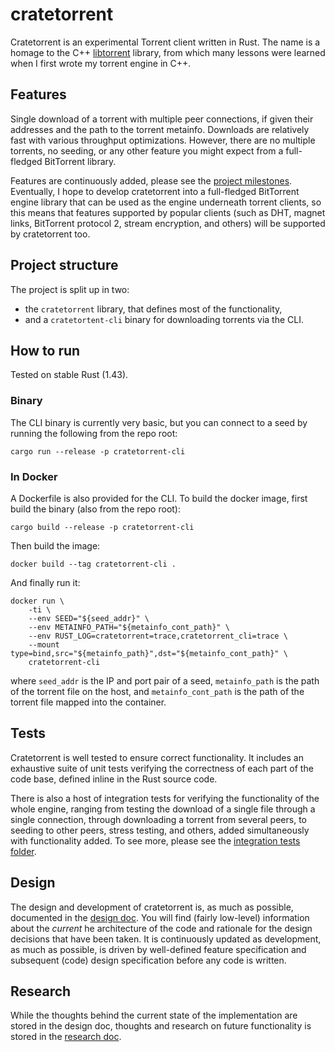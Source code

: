 # cratetorrent

Cratetorrent is an experimental Torrent client written in Rust. The name is a
homage to the C++ [libtorrent](https://github.com/arvidn/libtorrent) library,
from which many lessons were learned when I first wrote my torrent engine in
C++.


## Features

Single download of a torrent with multiple peer connections, if given their
addresses and the path to the torrent metainfo. Downloads are relatively fast
with various throughput optimizations. However, there are no multiple torrents,
no seeding, or any other feature you might expect from a full-fledged BitTorrent
library.

Features are continuously added, please see the [project
milestones](https://github.com/mandreyel/cratetorrent/issues/26). Eventually, I
hope to develop cratetorrent into a full-fledged BitTorrent engine library that
can be used as the engine underneath torrent clients, so this means that
features supported by popular clients (such as DHT, magnet links, BitTorrent
protocol 2, stream encryption, and others) will be supported by cratetorrent
too.


## Project structure

The project is split up in two:
- the `cratetorrent` library, that defines most of the functionality,
- and a `cratetortent-cli` binary for downloading torrents via the CLI.


## How to run

Tested on stable Rust (1.43).

### Binary

The CLI binary is currently very basic, but you can connect to a seed by
running the following from the repo root:
```
cargo run --release -p cratetorrent-cli
```

### In Docker

A Dockerfile is also provided for the CLI. To build the docker image, first
  build the binary (also from the repo root):
```
cargo build --release -p cratetorrent-cli
```
Then build the image:
```
docker build --tag cratetorrent-cli .
```
And finally run it:
```
docker run \
    -ti \
    --env SEED="${seed_addr}" \
    --env METAINFO_PATH="${metainfo_cont_path}" \
    --env RUST_LOG=cratetorrent=trace,cratetorrent_cli=trace \
    --mount type=bind,src="${metainfo_path}",dst="${metainfo_cont_path}" \
    cratetorrent-cli
```
where `seed_addr` is the IP and port pair of a seed, `metainfo_path` is the path
of the torrent file on the host, and `metainfo_cont_path` is the
path of the torrent file mapped into the container.


## Tests

Cratetorrent is well tested to ensure correct functionality. It includes an
exhaustive suite of unit tests verifying the correctness of each part of the
code base, defined inline in the Rust source code.

There is also a host of integration tests for verifying the functionality of the
whole engine, ranging from testing the download of a single file through a
single connection, through downloading a torrent from several peers, to seeding
to other peers, stress testing, and others, added simultaneously with
functionality added. To see more, please see the [integration tests
folder](tests).


## Design

The design and development of cratetorrent is, as much as possible, documented
in the [design doc](DESIGN.md). You will find (fairly low-level) information
about the _current_ he architecture of the code and rationale for the design
decisions that have been taken. It is continuously updated as development, as
much as possible, is driven by well-defined feature specification and subsequent
(code) design specification before any code is written.


## Research

While the thoughts behind the current state of the implementation are stored
in the design doc, thoughts and research on future functionality is stored in
the [research doc](RESEARCH.md).
